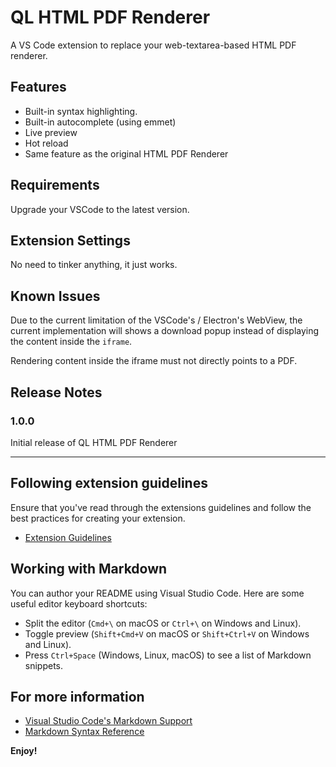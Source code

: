 # QL HTML PDF Renderer

A VS Code extension to replace your web-textarea-based HTML PDF renderer.

## Features

- Built-in syntax highlighting.
- Built-in autocomplete (using emmet)
- Live preview
- Hot reload
- Same feature as the original HTML PDF Renderer

## Requirements

Upgrade your VSCode to the latest version.

## Extension Settings

No need to tinker anything, it just works.

## Known Issues

Due to the current limitation of the VSCode's / Electron's WebView, the current implementation will shows a download popup instead of displaying the content inside the `iframe`.

Rendering content inside the iframe must not directly points to a PDF.

## Release Notes

### 1.0.0

Initial release of QL HTML PDF Renderer

---

## Following extension guidelines

Ensure that you've read through the extensions guidelines and follow the best practices for creating your extension.

* [Extension Guidelines](https://code.visualstudio.com/api/references/extension-guidelines)

## Working with Markdown

You can author your README using Visual Studio Code. Here are some useful editor keyboard shortcuts:

* Split the editor (`Cmd+\` on macOS or `Ctrl+\` on Windows and Linux).
* Toggle preview (`Shift+Cmd+V` on macOS or `Shift+Ctrl+V` on Windows and Linux).
* Press `Ctrl+Space` (Windows, Linux, macOS) to see a list of Markdown snippets.

## For more information

* [Visual Studio Code's Markdown Support](http://code.visualstudio.com/docs/languages/markdown)
* [Markdown Syntax Reference](https://help.github.com/articles/markdown-basics/)

**Enjoy!**

